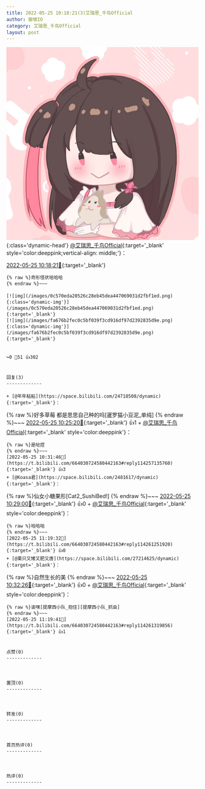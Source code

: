 ```yaml
---
title: 2022-05-25 10:18:21(3)艾瑞思_千鸟Official
author: 御坂IO
category: 艾瑞思_千鸟Official
layout: post
---
```


![img](/images/7e08840c56f251de28bdf766b647bd5fe9a5d50a.jpg){:class='dynamic-head'}
[@艾瑞思_千鸟Official](https://space.bilibili.com/1090010845/dynamic){:target='_blank' style='color:deeppink;vertical-align: middle;'}：

[2022-05-25 10:18:21🔗](https://t.bilibili.com/664030724580442163){:target='_blank'}

~~~
{% raw %}奇形怪状哈哈哈
{% endraw %}~~~

[![img](/images/0c570eda20526c28eb45dea447069031d2fbf1ed.png){:class='dynamic-img'}](/images/0c570eda20526c28eb45dea447069031d2fbf1ed.png){:target='_blank'}
[![img](/images/fa676b2fec0c5bf039f3cd916df97d2392835d9e.png){:class='dynamic-img'}](/images/fa676b2fec0c5bf039f3cd916df97d2392835d9e.png){:target='_blank'}


↪️0 💬51 👍302


回复(3)
-------------

+ [@年年粘粘](https://space.bilibili.com/24718508/dynamic){:target='_blank'}：
~~~
{% raw %}好多草莓 都是思思自己种的吗[暹罗猫小豆泥_单纯]
{% endraw %}~~~
[2022-05-25 10:25:20🔗](https://t.bilibili.com/664030724580442163#reply114256462160){:target='_blank'} 👍1
    + [@艾瑞思_千鸟Official](https://space.bilibili.com/1090010845/dynamic){:target='_blank' style='color:deeppink'}：
~~~
{% raw %}是哒捏
{% endraw %}~~~
[2022-05-25 10:31:46🔗](https://t.bilibili.com/664030724580442163#reply114257135760){:target='_blank'} 👍3
+ [@Koasa君](https://space.bilibili.com/2481617/dynamic){:target='_blank'}：
~~~
{% raw %}仙女小糖果形[Cat2_SushiBed!]
{% endraw %}~~~
[2022-05-25 10:29:00🔗](https://t.bilibili.com/664030724580442163#reply114256893520){:target='_blank'} 👍0
    + [@艾瑞思_千鸟Official](https://space.bilibili.com/1090010845/dynamic){:target='_blank' style='color:deeppink'}：
~~~
{% raw %}哈哈哈
{% endraw %}~~~
[2022-05-25 11:19:32🔗](https://t.bilibili.com/664030724580442163#reply114261251920){:target='_blank'} 👍0
+ [@栗只又矮又肥又唐](https://space.bilibili.com/27214625/dynamic){:target='_blank'}：
~~~
{% raw %}自然生长的美
{% endraw %}~~~
[2022-05-25 10:32:26🔗](https://t.bilibili.com/664030724580442163#reply114257002256){:target='_blank'} 👍0
    + [@艾瑞思_千鸟Official](https://space.bilibili.com/1090010845/dynamic){:target='_blank' style='color:deeppink'}：
~~~
{% raw %}诶嘿[提摩西小队_抱住][提摩西小队_抓虫]
{% endraw %}~~~
[2022-05-25 11:19:41🔗](https://t.bilibili.com/664030724580442163#reply114261319856){:target='_blank'} 👍1


点赞(0)
-------------



置顶(0)
-------------



转发(0)
-------------



首页热评(0)
-------------



热评(0)
-------------



